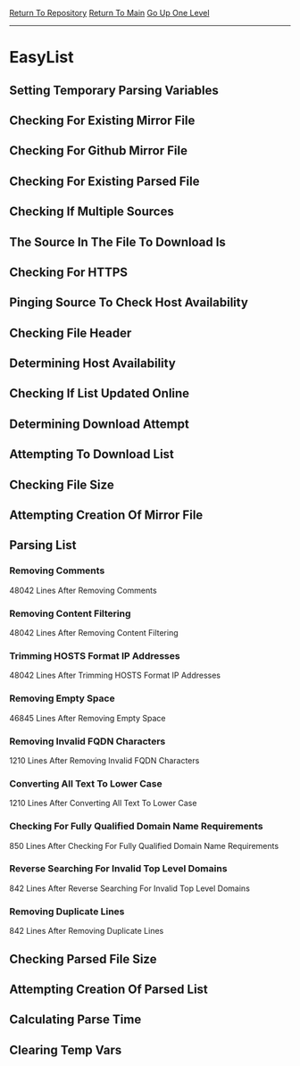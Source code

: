 [Return To Repository](https://github.com/deathbybandaid/piholeparser/)
[Return To Main](https://github.com/deathbybandaid/piholeparser/blob/master/RecentRunLogs/Mainlog.md)
[Go Up One Level](https://github.com/deathbybandaid/piholeparser/blob/master/RecentRunLogs/TopLevelScripts/30-Processing-External-Blacklists.md)
____________________________________
# EasyList
## Setting Temporary Parsing Variables
## Checking For Existing Mirror File
## Checking For Github Mirror File
## Checking For Existing Parsed File
## Checking If Multiple Sources
## The Source In The File To Download Is
## Checking For HTTPS
## Pinging Source To Check Host Availability
## Checking File Header
## Determining Host Availability
## Checking If List Updated Online
## Determining Download Attempt
## Attempting To Download List
## Checking File Size
## Attempting Creation Of Mirror File
## Parsing List
### Removing Comments
48042 Lines After Removing Comments
### Removing Content Filtering
48042 Lines After Removing Content Filtering
### Trimming HOSTS Format IP Addresses
48042 Lines After Trimming HOSTS Format IP Addresses
### Removing Empty Space
46845 Lines After Removing Empty Space
### Removing Invalid FQDN Characters
1210 Lines After Removing Invalid FQDN Characters
### Converting All Text To Lower Case
1210 Lines After Converting All Text To Lower Case
### Checking For Fully Qualified Domain Name Requirements
850 Lines After Checking For Fully Qualified Domain Name Requirements
### Reverse Searching For Invalid Top Level Domains
842 Lines After Reverse Searching For Invalid Top Level Domains
### Removing Duplicate Lines
842 Lines After Removing Duplicate Lines
## Checking Parsed File Size
## Attempting Creation Of Parsed List
## Calculating Parse Time
## Clearing Temp Vars

